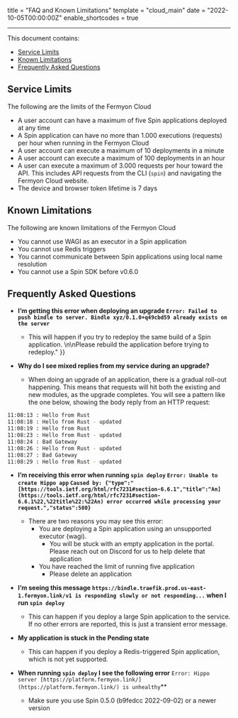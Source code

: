 title = "FAQ and Known Limitations"
template = "cloud_main"
date = "2022-10-05T00:00:00Z"
enable_shortcodes = true

---

This document contains:

- [Service Limits](#service-limits)
- [Known Limitations](#known-limitations)
- [Frequently Asked Questions](#frequently-asked-questions)

## Service Limits

The following are the limits of the Fermyon Cloud

- A user account can have a maximum of five Spin applications deployed at any time
- A Spin application can have no more than 1.000 executions (requests) per hour when running in the Fermyon Cloud
- A user account can execute a maximum of 10 deployments in a minute
- A user account can execute a maximum of 100 deployments in an hour
- A user can execute a maximum of 3.000 requests per hour toward the API. This includes API requests from the CLI (`spin`) and navigating the Fermyon Cloud website.
- The device and browser token lifetime is 7 days

## Known Limitations

The following are known limitations of the Fermyon Cloud

- You cannot use WAGI as an executor in a Spin application
- You cannot use Redis triggers
- You cannot communicate between Spin applications using local name resolution
- You cannot use a Spin SDK before v0.6.0

## Frequently Asked Questions

- **I’m getting this error when deploying an upgrade `Error: Failed to push bindle to server. Bindle xyz/0.1.0+q49cbd59 already exists on the server`**
  - This will happen if you try to redeploy the same build of a Spin application. \n\nPlease rebuild the application before trying to redeploy." }}

- **Why do I see mixed replies from my service during an upgrade?**
  - When doing an upgrade of an application, there is a gradual roll-out happening. This means that requests will hit both the existing and new modules, as the upgrade completes. You will see a pattern like the one below, showing the body reply from an HTTP request:

```bash
11:08:13 : Hello from Rust
11:08:18 : Hello from Rust - updated
11:08:19 : Hello from Rust
11:08:23 : Hello from Rust - updated
11:08:24 : Bad Gateway
11:08:26 : Hello from Rust - updated
11:08:27 : Bad Gateway
11:08:29 : Hello from Rust - updated
```

- **I’m receiving this error when running `spin deploy` `Error: Unable to create Hippo app` `Caused by: {"type":"[https://tools.ietf.org/html/rfc7231#section-6.6.1","title":"An](https://tools.ietf.org/html/rfc7231#section-6.6.1%22,%22title%22:%22An) error occurred while processing your request.","status":500}`**
  - There are two reasons you may see this error:
    - You are deploying a Spin application using an unsupported executor (wagi).
      - You will be stuck with an empty application in the portal. Please reach out on Discord for us to help delete that application
    - You have reached the limit of running five application
      - Please delete an application

- **I’m seeing this message `https://bindle.traefik.prod.us-east-1.fermyon.link/v1 is responding slowly or not responding...` when I run `spin deploy`**
  - This can happen if you deploy a large Spin application to the service. If no other errors are reported, this is just a transient error message.

- **My application is stuck in the Pending state**
  - This can happen if you deploy a Redis-triggered Spin application, which is not yet supported.

- **When running `spin deploy` I see the following error** `Error: Hippo server [https://platform.fermyon.link/](https://platform.fermyon.link/) is unhealthy`**
  - Make sure you use Spin 0.5.0 (b9fedcc 2022-09-02) or a newer version

